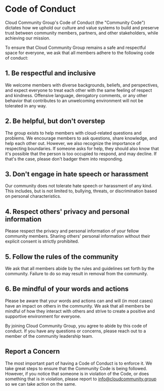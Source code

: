 # Code of Conduct

Cloud Community Group's Code of Conduct (the "Community Code") dictates how we uphold our culture and value systems to build and preserve trust between community members, partners, and other stakeholders, while achieving our mission.

To ensure that Cloud Community Group remains a safe and respectful space for everyone, we ask that all members adhere to the following code of conduct:

## 1. Be respectful and inclusive
We welcome members with diverse backgrounds, beliefs, and perspectives, and expect everyone to treat each other with the same feeling of respect and kindness. Offensive language, derogatory comments, or any other behavior that contributes to an unwelcoming environment will not be tolerated in any way.

## 2. Be helpful, but don't overstep
The group exists to help members with cloud-related questions and problems. We encourage members to ask questions, share knowledge, and help each other out. However, we also recognize the importance of respecting boundaries. If someone asks for help, they should also know that it's possible that the person is too occupied to respond, and may decline. If that's the case, please don't badger them into responding.

## 3. Don't engage in hate speech or harassment
Our community does not tolerate hate speech or harassment of any kind. This includes, but is not limited to, bullying, threats, or discrimination based on personal characteristics.

## 4. Respect others' privacy and personal information
Please respect the privacy and personal information of your fellow community members. Sharing others' personal information without their explicit consent is strictly prohibited.

## 5. Follow the rules of the community
We ask that all members abide by the rules and guidelines set forth by the community. Failure to do so may result in removal from the community.

## 6. Be mindful of your words and actions
Please be aware that your words and actions can and will (in most cases) have an impact on others in the community. We ask that all members be mindful of how they interact with others and strive to create a positive and supportive environment for everyone.

By joining Cloud Community Group, you agree to abide by this code of conduct. If you have any questions or concerns, please reach out to a member of the community leadership team.

## Report a Concern

The most important part of having a Code of Conduct is to enforce it. We take great steps to ensure that the Community Code is being followed. However, if you notice that someone is in violation of the Code, or does something that is in violation, please report to info@cloudcommunity.group so we can take action on the same.
